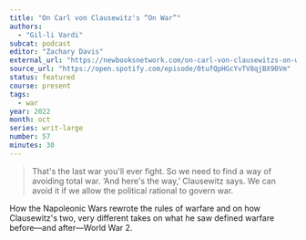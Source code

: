 ```yaml
---
title: "On Carl von Clausewitz's “On War”"
authors:
  - "Gil-li Vardi"
subcat: podcast
editor: "Zachary Davis"
external_url: "https://newbooksnetwork.com/on-carl-von-clausewitzs-on-war"
source_url: "https://open.spotify.com/episode/0tufQpHGcYvTV8qjBX90Vm"
status: featured
course: present
tags:
  - war
year: 2022
month: oct
series: writ-large
number: 57
minutes: 30
---
```


> That's the last war you'll ever fight.
So we need to find a way of avoiding total war.
‘And here's the way,’ Clausewitz says.
We can avoid it if we allow the political rational to govern war.

How the Napoleonic Wars rewrote the rules of warfare and on how Clausewitz's two, very different takes on what he saw defined warfare before—and after—World War 2.
